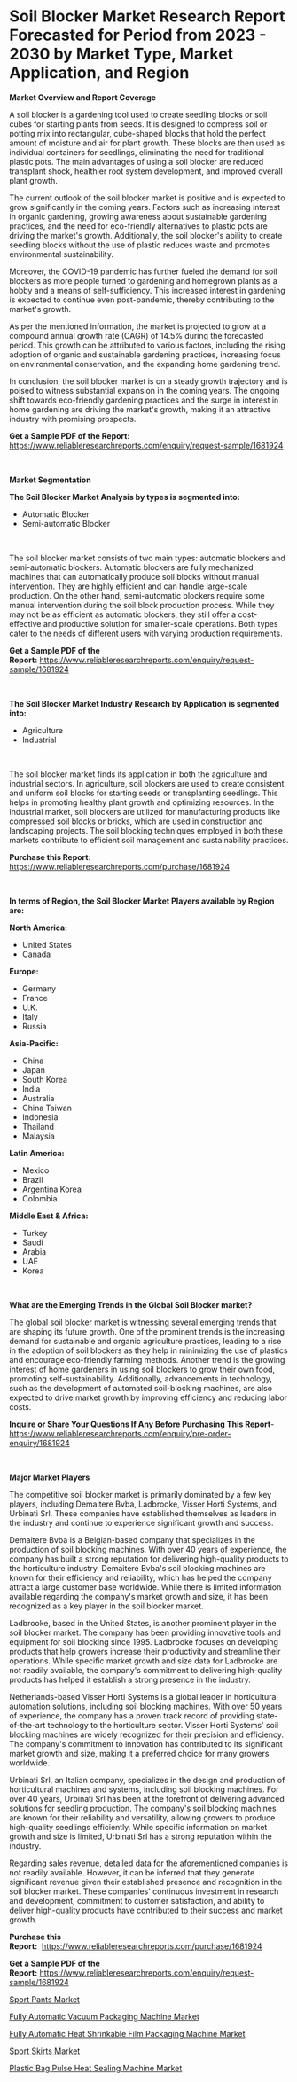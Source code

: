<p><h1>Soil Blocker Market Research Report Forecasted for Period from 2023 -  2030 by Market Type, Market Application, and Region</h1></p><p><strong>Market Overview and Report Coverage</strong></p>
<p><p>A soil blocker is a gardening tool used to create seedling blocks or soil cubes for starting plants from seeds. It is designed to compress soil or potting mix into rectangular, cube-shaped blocks that hold the perfect amount of moisture and air for plant growth. These blocks are then used as individual containers for seedlings, eliminating the need for traditional plastic pots. The main advantages of using a soil blocker are reduced transplant shock, healthier root system development, and improved overall plant growth.</p><p>The current outlook of the soil blocker market is positive and is expected to grow significantly in the coming years. Factors such as increasing interest in organic gardening, growing awareness about sustainable gardening practices, and the need for eco-friendly alternatives to plastic pots are driving the market's growth. Additionally, the soil blocker's ability to create seedling blocks without the use of plastic reduces waste and promotes environmental sustainability.</p><p>Moreover, the COVID-19 pandemic has further fueled the demand for soil blockers as more people turned to gardening and homegrown plants as a hobby and a means of self-sufficiency. This increased interest in gardening is expected to continue even post-pandemic, thereby contributing to the market's growth.</p><p>As per the mentioned information, the market is projected to grow at a compound annual growth rate (CAGR) of 14.5% during the forecasted period. This growth can be attributed to various factors, including the rising adoption of organic and sustainable gardening practices, increasing focus on environmental conservation, and the expanding home gardening trend.</p><p>In conclusion, the soil blocker market is on a steady growth trajectory and is poised to witness substantial expansion in the coming years. The ongoing shift towards eco-friendly gardening practices and the surge in interest in home gardening are driving the market's growth, making it an attractive industry with promising prospects.</p></p>
<p><strong>Get a Sample PDF of the Report:</strong> <a href="https://www.reliableresearchreports.com/enquiry/request-sample/1681924">https://www.reliableresearchreports.com/enquiry/request-sample/1681924</a></p>
<p>&nbsp;</p>
<p><strong>Market Segmentation</strong></p>
<p><strong>The Soil Blocker Market Analysis by types is segmented into:</strong></p>
<p><ul><li>Automatic Blocker</li><li>Semi-automatic Blocker</li></ul></p>
<p>&nbsp;</p>
<p><p>The soil blocker market consists of two main types: automatic blockers and semi-automatic blockers. Automatic blockers are fully mechanized machines that can automatically produce soil blocks without manual intervention. They are highly efficient and can handle large-scale production. On the other hand, semi-automatic blockers require some manual intervention during the soil block production process. While they may not be as efficient as automatic blockers, they still offer a cost-effective and productive solution for smaller-scale operations. Both types cater to the needs of different users with varying production requirements.</p></p>
<p><strong>Get a Sample PDF of the Report:</strong>&nbsp;<a href="https://www.reliableresearchreports.com/enquiry/request-sample/1681924">https://www.reliableresearchreports.com/enquiry/request-sample/1681924</a></p>
<p>&nbsp;</p>
<p><strong>The Soil Blocker Market Industry Research by Application is segmented into:</strong></p>
<p><ul><li>Agriculture</li><li>Industrial</li></ul></p>
<p>&nbsp;</p>
<p><p>The soil blocker market finds its application in both the agriculture and industrial sectors. In agriculture, soil blockers are used to create consistent and uniform soil blocks for starting seeds or transplanting seedlings. This helps in promoting healthy plant growth and optimizing resources. In the industrial market, soil blockers are utilized for manufacturing products like compressed soil blocks or bricks, which are used in construction and landscaping projects. The soil blocking techniques employed in both these markets contribute to efficient soil management and sustainability practices.</p></p>
<p><strong>Purchase this Report:</strong>&nbsp; <a href="https://www.reliableresearchreports.com/purchase/1681924">https://www.reliableresearchreports.com/purchase/1681924</a></p>
<p>&nbsp;</p>
<p><strong>In terms of Region, the Soil Blocker Market Players available by Region are:</strong></p>
<p>
    <p> <strong> North America: </strong>
        <ul>
            <li>United States</li>
            <li>Canada</li>
        </ul>
        </p> 
    <p> <strong> Europe: </strong>
        <ul>
            <li>Germany</li>
            <li>France</li>
            <li>U.K.</li>
            <li>Italy</li>
            <li>Russia</li>
        </ul>
        </p> 
    <p> <strong> Asia-Pacific: </strong>
        <ul>
            <li>China</li>
            <li>Japan</li>
            <li>South Korea</li>
            <li>India</li>
            <li>Australia</li>
            <li>China Taiwan</li>
            <li>Indonesia</li>
            <li>Thailand</li>
            <li>Malaysia</li>
        </ul>
        </p> 
    <p> <strong> Latin America: </strong>
        <ul>
            <li>Mexico</li>
            <li>Brazil</li>
            <li>Argentina Korea</li>
            <li>Colombia</li>
        </ul>
        </p> 
    <p> <strong> Middle East & Africa: </strong>
        <ul>
            <li>Turkey</li>
            <li>Saudi</li>
            <li>Arabia</li>
            <li>UAE</li>
            <li>Korea</li>
        </ul>
    </p>
    </p>
<p>&nbsp;</p>
<p><strong>What are the Emerging Trends in the Global Soil Blocker market?</strong></p>
<p><p>The global soil blocker market is witnessing several emerging trends that are shaping its future growth. One of the prominent trends is the increasing demand for sustainable and organic agriculture practices, leading to a rise in the adoption of soil blockers as they help in minimizing the use of plastics and encourage eco-friendly farming methods. Another trend is the growing interest of home gardeners in using soil blockers to grow their own food, promoting self-sustainability. Additionally, advancements in technology, such as the development of automated soil-blocking machines, are also expected to drive market growth by improving efficiency and reducing labor costs.</p></p>
<p><strong>Inquire or Share Your Questions If Any Before Purchasing This Report</strong>- <a href="https://www.reliableresearchreports.com/enquiry/pre-order-enquiry/1681924">https://www.reliableresearchreports.com/enquiry/pre-order-enquiry/1681924</a></p>
<p>&nbsp;</p>
<p><strong>Major Market Players</strong></p>
<p><p>The competitive soil blocker market is primarily dominated by a few key players, including Demaitere Bvba, Ladbrooke, Visser Horti Systems, and Urbinati Srl. These companies have established themselves as leaders in the industry and continue to experience significant growth and success.</p><p>Demaitere Bvba is a Belgian-based company that specializes in the production of soil blocking machines. With over 40 years of experience, the company has built a strong reputation for delivering high-quality products to the horticulture industry. Demaitere Bvba's soil blocking machines are known for their efficiency and reliability, which has helped the company attract a large customer base worldwide. While there is limited information available regarding the company's market growth and size, it has been recognized as a key player in the soil blocker market.</p><p>Ladbrooke, based in the United States, is another prominent player in the soil blocker market. The company has been providing innovative tools and equipment for soil blocking since 1995. Ladbrooke focuses on developing products that help growers increase their productivity and streamline their operations. While specific market growth and size data for Ladbrooke are not readily available, the company's commitment to delivering high-quality products has helped it establish a strong presence in the industry.</p><p>Netherlands-based Visser Horti Systems is a global leader in horticultural automation solutions, including soil blocking machines. With over 50 years of experience, the company has a proven track record of providing state-of-the-art technology to the horticulture sector. Visser Horti Systems' soil blocking machines are widely recognized for their precision and efficiency. The company's commitment to innovation has contributed to its significant market growth and size, making it a preferred choice for many growers worldwide.</p><p>Urbinati Srl, an Italian company, specializes in the design and production of horticultural machines and systems, including soil blocking machines. For over 40 years, Urbinati Srl has been at the forefront of delivering advanced solutions for seedling production. The company's soil blocking machines are known for their reliability and versatility, allowing growers to produce high-quality seedlings efficiently. While specific information on market growth and size is limited, Urbinati Srl has a strong reputation within the industry.</p><p>Regarding sales revenue, detailed data for the aforementioned companies is not readily available. However, it can be inferred that they generate significant revenue given their established presence and recognition in the soil blocker market. These companies' continuous investment in research and development, commitment to customer satisfaction, and ability to deliver high-quality products have contributed to their success and market growth.</p></p>
<p><strong>Purchase this Report:</strong>&nbsp;&nbsp;<a href="https://www.reliableresearchreports.com/purchase/1681924">https://www.reliableresearchreports.com/purchase/1681924</a></p>
<p></p>
<p><strong>Get a Sample PDF of the Report:</strong>&nbsp;<a href="https://www.reliableresearchreports.com/enquiry/request-sample/1681924">https://www.reliableresearchreports.com/enquiry/request-sample/1681924</a></p>
<p><p><a href="https://medium.com/@lottierunte2662/sport-pants-market-size-growth-forecast-2023-2030-7c8db09b3f22">Sport Pants Market</a></p><p><a href="https://www.linkedin.com/pulse/fully-automatic-vacuum-packaging-machine-market-size/">Fully Automatic Vacuum Packaging Machine Market</a></p><p><a href="https://www.linkedin.com/pulse/fully-automatic-heat-shrinkable-film-packaging-machine-market/">Fully Automatic Heat Shrinkable Film Packaging Machine Market</a></p><p><a href="https://medium.com/@samirmayert107/sport-skirts-market-size-growth-forecast-2023-2030-a3349add5e78">Sport Skirts Market</a></p><p><a href="https://www.linkedin.com/pulse/plastic-bag-pulse-heat-sealing-machine-market-size-2023/">Plastic Bag Pulse Heat Sealing Machine Market</a></p></p>